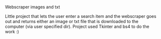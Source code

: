 Webscraper images and txt


Little project that lets the user enter a search item and the webscraper goes out and returns either an image or txt file that is downloaded to the computer
(via user specified dir). Project used Tkinter and bs4 to do the work :)
